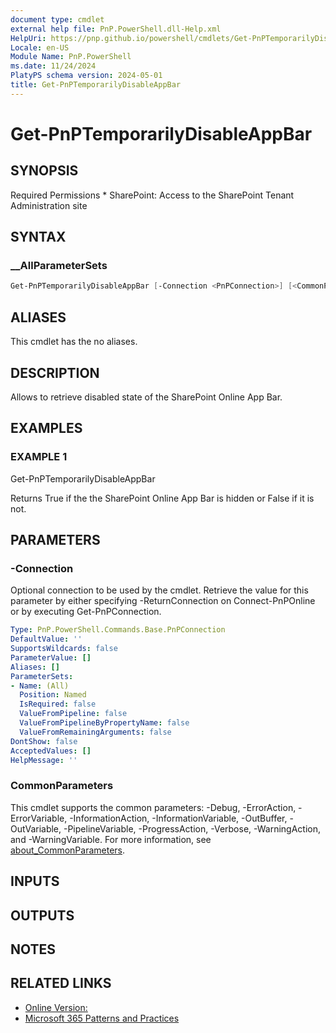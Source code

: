 ```yaml
---
document type: cmdlet
external help file: PnP.PowerShell.dll-Help.xml
HelpUri: https://pnp.github.io/powershell/cmdlets/Get-PnPTemporarilyDisableAppBar.html
Locale: en-US
Module Name: PnP.PowerShell
ms.date: 11/24/2024
PlatyPS schema version: 2024-05-01
title: Get-PnPTemporarilyDisableAppBar
---
```


# Get-PnPTemporarilyDisableAppBar

## SYNOPSIS

Required Permissions * SharePoint: Access to the SharePoint Tenant Administration site

## SYNTAX

### __AllParameterSets

```powershell
Get-PnPTemporarilyDisableAppBar [-Connection <PnPConnection>] [<CommonParameters>]
```

## ALIASES

This cmdlet has the no aliases.

## DESCRIPTION

Allows to retrieve disabled state of the SharePoint Online App Bar.

## EXAMPLES

### EXAMPLE 1

Get-PnPTemporarilyDisableAppBar

Returns True if the the SharePoint Online App Bar is hidden or False if it is not.

## PARAMETERS

### -Connection

Optional connection to be used by the cmdlet. Retrieve the value for this parameter by either specifying -ReturnConnection on Connect-PnPOnline or by executing Get-PnPConnection.

```yaml
Type: PnP.PowerShell.Commands.Base.PnPConnection
DefaultValue: ''
SupportsWildcards: false
ParameterValue: []
Aliases: []
ParameterSets:
- Name: (All)
  Position: Named
  IsRequired: false
  ValueFromPipeline: false
  ValueFromPipelineByPropertyName: false
  ValueFromRemainingArguments: false
DontShow: false
AcceptedValues: []
HelpMessage: ''
```

### CommonParameters

This cmdlet supports the common parameters: -Debug, -ErrorAction, -ErrorVariable,
-InformationAction, -InformationVariable, -OutBuffer, -OutVariable, -PipelineVariable,
-ProgressAction, -Verbose, -WarningAction, and -WarningVariable. For more information, see
[about_CommonParameters](https://go.microsoft.com/fwlink/?LinkID=113216).

## INPUTS

## OUTPUTS

## NOTES

## RELATED LINKS

- [Online Version:](https://pnp.github.io/powershell/cmdlets/Get-PnPTemporarilyDisableAppBar.html)
- [Microsoft 365 Patterns and Practices](https://aka.ms/m365pnp)
